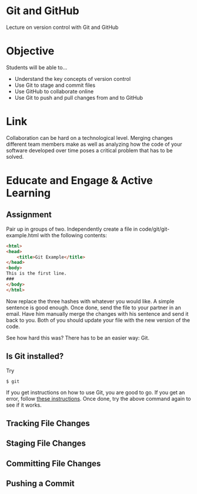 # Git and GitHub
Lecture on version control with Git and GitHub

# Objective
Students will be able to...

- Understand the key concepts of version control
- Use Git to stage and commit files
- Use GitHub to collaborate online
- Use Git to push and pull changes from and to GitHub

# Link
Collaboration can be hard on a technological level. Merging changes different team members make as well as analyzing how the code of your software developed over time poses a critical problem that has to be solved.

# Educate and Engage & Active Learning
## Assignment
Pair up in groups of two. Independently create a file in code/git/git-example.html with the following contents:

```html
<html>
<head>
	<title>Git Example</title>
</head>
<body>
This is the first line.
###
</body>
</html>
```

Now replace the three hashes with whatever you would like. A simple sentence is good enough. Once done, send the file to your partner in an email. Have him manually merge the changes with his sentence and send it back to you. Both of you should update your file with the new version of the code.

See how hard this was? There has to be an easier way: Git.

## Is Git installed?
Try

```shell
$ git
```

If you get instructions on how to use Git, you are good to go. If you get an error, follow [these instructions](http://git-scm.com/book/en/v2/Getting-Started-Installing-Git#Installing-on-Mac). Once done, try the above command again to see if it works.

## Tracking File Changes

## Staging File Changes

## Committing File Changes

## Pushing a Commit
